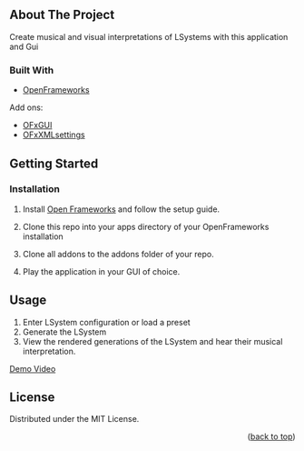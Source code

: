 ## About The Project

Create musical and visual interpretations of LSystems with this application and Gui



### Built With

* [OpenFrameworks](https://openframeworks.cc/)

Add ons:
* [OFxGUI](https://openframeworks.cc/documentation/ofxGui/)
* [OFxXMLsettings](https://openframeworks.cc/documentation/ofxXmlSettings/ofxXmlSettings/)

<!-- GETTING STARTED -->
## Getting Started


### Installation

1. Install [Open Frameworks](https://openframeworks.cc/download/) and follow the setup guide.

2. Clone this repo into your apps directory of your OpenFrameworks installation

3. Clone all addons to the addons folder of your repo.

4. Play the application in your GUI of choice.


## Usage

1. Enter LSystem configuration or load a preset
2. Generate the LSystem
3. View the rendered generations of the LSystem and hear their musical interpretation.

[Demo Video](https://www.youtube.com/watch?v=EVGPFEeROXc)

## License

Distributed under the MIT License.

<p align="right">(<a href="#readme-top">back to top</a>)</p>
